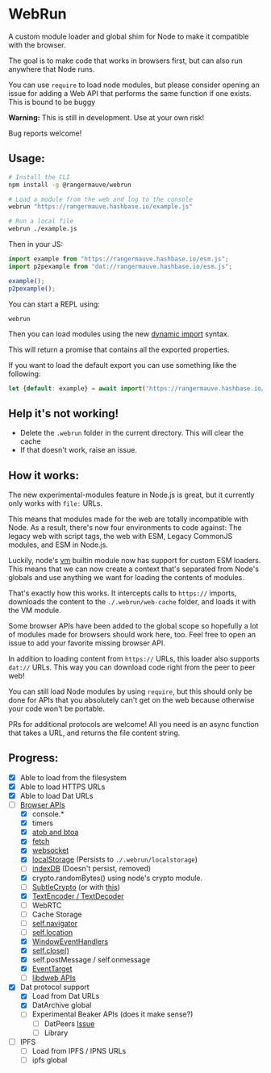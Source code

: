 # WebRun
A custom module loader and global shim for Node to make it compatible with the browser.

The goal is to make code that works in browsers first, but can also run anywhere that Node runs.

You can use `require` to load node modules, but please consider opening an issue for adding a Web API that performs the same function if one exists. This is bound to be buggy

**Warning:** This is still in development. Use at your own risk!

Bug reports welcome!

## Usage:

```bash
# Install the CLI
npm install -g @rangermauve/webrun

# Load a module from the web and log to the console
webrun "https://rangermauve.hashbase.io/example.js"

# Run a local file
webrun ./example.js
```

Then in your JS:

```javascript
import example from "https://rangermauve.hashbase.io/esm.js";
import p2pexample from "dat://rangermauve.hashbase.io/esm.js";

example();
p2pexample();
```

You can start a REPL using:

```
webrun
```

Then you can load modules using the new [dynamic import](https://github.com/tc39/proposal-dynamic-import) syntax.

This will return a promise that contains all the exported properties.

If you want to load the default export you can use something like the following:

```javascript
let {default: example} = await import("https://rangermauve.hashbase.io/esm.js")
```

## Help it's not working!

- Delete the `.webrun` folder in the current directory. This will clear the cache
- If that doesn't work, raise an issue.

## How it works:

The new experimental-modules feature in Node.js is great, but it currently only works with `file:` URLs.

This means that modules made for the web are totally incompatible with Node. As a result, there's now four environments to code against: The legacy web with script tags, the web with ESM, Legacy CommonJS modules, and ESM in Node.js.

Luckily, node's [vm](https://nodejs.org/api/vm.html#vm_module_link_linker) builtin module now has support for custom ESM loaders. This means that we can now create a context that's separated from Node's globals and use anything we want for loading the contents of modules.

That's exactly how this works. It intercepts calls to `https://` imports, downloads the content to the `./.webrun/web-cache` folder, and loads it with the VM module.

Some browser APIs have been added to the global scope so hopefully a lot of modules made for browsers should work here, too. Feel free to open an issue to add your favorite missing browser API.

In addition to loading content from `https://` URLs, this loader also supports `dat://` URLs. This way you can download code right from the peer to peer web!

You can still load Node modules by using `require`, but this should only be done for APIs that you absolutely can't get on the web because otherwise your code won't be portable.

PRs for additional protocols are welcome! All you need is an async function that takes a URL, and returns the file content string.

## Progress:

- [x] Able to load from the filesystem
- [x] Able to load HTTPS URLs
- [x] Able to load Dat URLs
- [ ] [Browser APIs](https://developer.mozilla.org/en-US/docs/Web/API/WindowOrWorkerGlobalScope/setInterval)
	- [x] console.*
	- [x] timers
	- [x] [atob and btoa](https://www.npmjs.com/package/abab)
	- [x] [fetch](https://www.npmjs.com/package/node-fetch)
	- [x] [websocket](https://www.npmjs.com/package/ws)
	- [x] [localStorage](https://www.npmjs.com/package/node-localstorage) (Persists to `./.webrun/localstorage`)
	- [ ] [indexDB](https://www.npmjs.com/package/fake-indexeddb) (Doesn't persist, removed)
	- [x] crypto.randomBytes() using node's crypto module.
	- [ ] [SubtleCrypto](https://github.com/PeculiarVentures/node-webcrypto-p11) (or with [this](https://github.com/PeculiarVentures/node-webcrypto-ossl))
	- [x] [TextEncoder / TextDecoder](https://github.com/modulesio/text-encoder)
	- [ ] WebRTC
	- [ ] Cache Storage
	- [ ] [self.navigator](https://developer.mozilla.org/en-US/docs/Web/API/WorkerGlobalScope/navigator)
	- [ ] [self.location](https://developer.mozilla.org/en-US/docs/Web/API/WorkerGlobalScope/location)
	- [x] [WindowEventHandlers](https://developer.mozilla.org/en-US/docs/Web/API/WindowEventHandlers)
	- [x] [self.close()](https://developer.mozilla.org/en-US/docs/Web/API/Window/close)
	- [x] self.postMessage / self.onmessage
	- [x] [EventTarget](https://github.com/WebReflection/event-target)
	- [ ] [libdweb APIs](https://github.com/mozilla/libdweb)
- [x] Dat protocol support
	- [x] Load from Dat URLs
	- [x] DatArchive global
	- [ ] Experimental Beaker APIs (does it make sense?)
		- [ ] DatPeers [Issue](https://github.com/beakerbrowser/dat-node/issues/3)
		- [ ] Library
- [ ] IPFS
	- [ ] Load from IPFS / IPNS URLs
	- [ ] ipfs global